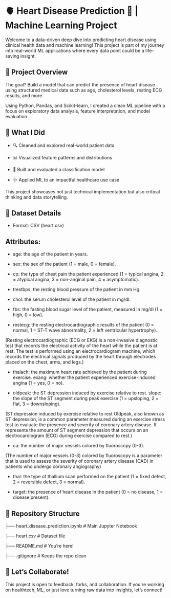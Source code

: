 # **🫀 Heart Disease Prediction 🚨 | Machine Learning Project**

Welcome to a data-driven deep dive into predicting heart disease using clinical health data and machine learning! This project is part of my journey into real-world ML applications where every data point could be a life-saving insight.

## **📌 Project Overview**

The goal? Build a model that can predict the presence of heart disease using structured medical data such as age, cholesterol levels, resting ECG results, and more.

Using Python, Pandas, and Scikit-learn, I created a clean ML pipeline with a focus on exploratory data analysis, feature interpretation, and model evaluation.

## **🧠 What I Did**

- 🔍 Cleaned and explored real-world patient data

- 📊 Visualized feature patterns and distributions

- 🧪 Built and evaluated a classification model

- 🩺 Applied ML to an impactful healthcare use case

This project showcases not just technical implementation but also critical thinking and data storytelling.

## **🧾 Dataset Details**

- Format: CSV (heart.csv)

## **Attributes:**

- age: the age of the patient in years.

- sex: the sex of the patient (1 = male, 0 = female).

- cp: the type of chest pain the patient experienced (1 = typical angina, 2 = atypical angina, 3 = non-anginal pain, 4 = asymptomatic).

- trestbps: the resting blood pressure of the patient in mm Hg.

- chol: the serum cholesterol level of the patient in mg/dl.

- fbs: the fasting blood sugar level of the patient, measured in mg/dl (1 = high, 0 = low).

- restecg: the resting electrocardiographic results of the patient (0 = normal, 1 = ST-T wave abnormality, 2 = left ventricular hypertrophy).

(Resting electrocardiographic (ECG or EKG) is a non-invasive diagnostic test that records the electrical activity of the heart while the patient is at rest. The test is performed using an electrocardiogram machine, which records the electrical signals produced by the heart through electrodes placed on the chest, arms, and legs.)

- thalach: the maximum heart rate achieved by the patient during exercise. exang: whether the patient experienced exercise-induced angina (1 = yes, 0 = no).

- oldpeak: the ST depression induced by exercise relative to rest. slope: the slope of the ST segment during peak exercise (1 = upsloping, 2 = flat, 3 = downsloping).

(ST depression induced by exercise relative to rest Oldpeak, also known as ST depression, is a common parameter measured during an exercise stress test to evaluate the presence and severity of coronary artery disease. It represents the amount of ST segment depression that occurs on an electrocardiogram (ECG) during exercise compared to rest.)

- ca: the number of major vessels colored by fluoroscopy (0-3).

(The number of major vessels (0-3) colored by fluoroscopy is a parameter that is used to assess the severity of coronary artery disease (CAD) in patients who undergo coronary angiography)

- thal: the type of thallium scan performed on the patient (1 = fixed defect, 2 = reversible defect, 3 = normal).

- target: the presence of heart disease in the patient (0 = no disease, 1 = disease present).

## **📁 Repository Structure**

├── heart_disease_prediction.ipynb     # Main Jupyter Notebook

├── heart.csv                          # Dataset file

├── README.md                          # You’re here!

├── .gitignore                         # Keeps the repo clean

## **💬 Let’s Collaborate!**
This project is open to feedback, forks, and collaboration. If you're working on healthtech, ML, or just love turning raw data into insights, let’s connect!
